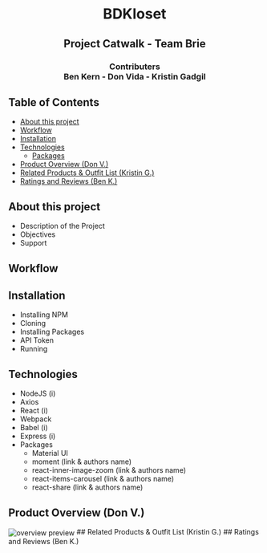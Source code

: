 
<h1 align="center">BDKloset</h1>
<h2 align="center">Project Catwalk - Team Brie</h2>

<h3 align="center">Contributers<br />Ben Kern - Don Vida - Kristin Gadgil</h3>

## Table of Contents
 - [About this project](#about)
 - [Workflow](#workflow)
 - [Installation](#install)
 - [Technologies](#technologies)
   - [Packages](#packages)
 - [Product Overview (Don V.)](#overview)
 - [Related Products & Outfit List (Kristin G.)](#products)
 - [Ratings and Reviews (Ben K.)](#reviews)



## About this project<a name="about"></a>
- Description of the Project
- Objectives
- Support

## Workflow <a name="workflow"></a>

## Installation <a name="install"></a>
- Installing NPM
- Cloning
- Installing Packages
- API Token
- Running

## Technologies <a name="technologies"></a>
- NodeJS (i)
- Axios
- React (i)
- Webpack
- Babel (i)
- Express (i)
- Packages <a name="packages"></a>
  - Material UI
  - moment (link & authors name)
  - react-inner-image-zoom (link & authors name)
  - react-items-carousel (link & authors name)
  - react-share (link & authors name)

## Product Overview (Don V.) <a name="overview"></a>
<img src="https://take.ms/kWDqm" alt="overview preview" align="center">
## Related Products & Outfit List (Kristin G.) <a name="products"></a>
## Ratings and Reviews (Ben K.) <a name="reviews"></a>

